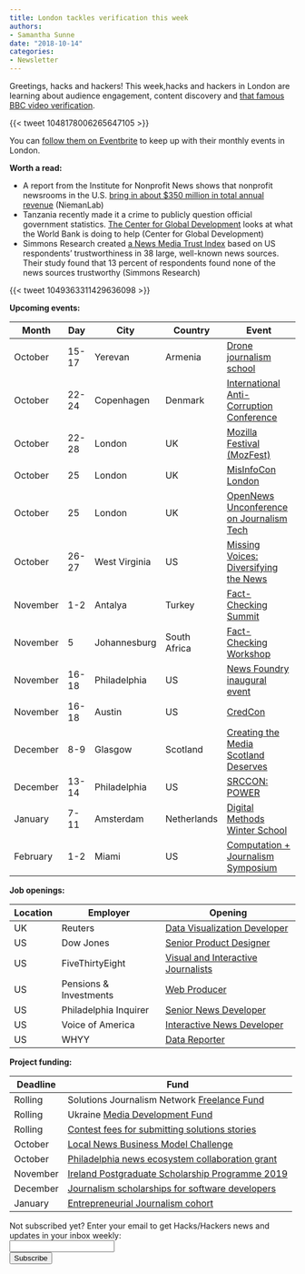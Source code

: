 ```yaml
---
title: London tackles verification this week
authors:
- Samantha Sunne
date: "2018-10-14"
categories:
- Newsletter
---
```


Greetings, hacks and hackers! This week,hacks and hackers in London are learning about audience engagement, content discovery and [that famous BBC video verification](https://www.poynter.org/news/how-bbc-verified-video-grisly-murder-cameroon-step-step).

{{< tweet 1048178006265647105 >}}

You can [follow them on Eventbrite](https://www.eventbrite.co.uk/o/hackshackers-london-7638659927) to keep up with their monthly events in London.

**Worth a read:**

* A report from the Institute for Nonprofit News shows that nonprofit newsrooms in the U.S. [bring in about $350 million in total annual revenue](http://www.niemanlab.org/2018/10/this-is-the-state-of-nonprofit-news-in-2018/?utm_source=API+Need+to+Know+newsletter&utm_campaign=2f6930a787-EMAIL_CAMPAIGN_2018_10_03_12_09&utm_medium=email&utm_term=0_e3bf78af04-2f6930a787-45825441) (NiemanLab)
* Tanzania recently made it a crime to publicly question official government statistics. [The Center for Global Development](https://www.cgdev.org/blog/tanzania-outlaws-fact-checking-seeks-world-bank-aid-create-new-facts) looks at what the World Bank is doing to help (Center for Global Development)
* Simmons Research created [a News Media Trust Index](https://www.simmonsresearch.com/2018/10/03/rise-doubters-consumers-weigh-fake-news-media-trustworthiness/) based on US respondents’ trustworthiness in 38 large, well-known news sources. Their study found that 13 percent of respondents found none of the news sources trustworthy (Simmons Research)

{{< tweet 1049363311429636098 >}}

**Upcoming events:**

| Month | Day | City | Country | Event |
| ----- | --- | ---- | ------- | ----- |
October | 15-17 | Yerevan | Armenia | [Drone journalism school](https://praguecivilsociety.org/drone-journalism-rus/)
October | 22-24 | Copenhagen | Denmark | [International Anti-Corruption Conference](https://iaccseries.org/journalists-for-transparency/calling-all-young-journalists/)
October | 22-28 | London | UK | [Mozilla Festival (MozFest)](https://mozillafestival.org/)
October | 25 | London | UK | [MisInfoCon London](https://london.misinfocon.com/)
October | 25 | London | UK | [OpenNews Unconference on Journalism Tech](https://opennews.org/what/conferences/mozfest/?mc_cid=5fd06c8684&mc_eid=aadc0ecfa8)
October | 26-27 | West Virginia | US | [Missing Voices: Diversifying the News](https://www.eventbrite.com/e/missing-voices-diversifying-the-news-registration-49735862303)
November | 1-2 | Antalya | Turkey | [Fact-Checking Summit](https://docs.google.com/forms/d/e/1FAIpQLSdOm7CpAjnKGO4amAHnu_tAgNnRV92JcbPR97N_HSf3A_XOmQ/viewform) 
November | 5 | Johannesburg | South Africa | [Fact-Checking Workshop](https://docs.google.com/forms/d/e/1FAIpQLSeH9d85FU7Q4AgWpkZ0WentQYBawIM2oLE81xJFP9ZeHGnSQw/viewform?c=0&w=1)
November | 16-18 | Philadelphia | US | [News Foundry inaugural event](https://newsfoundry.org/)
November | 16-18 | Austin | US | [CredCon](https://www.credcon.org/)
December | 8-9 | Glasgow | Scotland | [Creating the Media Scotland Deserves](https://www.tickettailor.com/events/theferret/189178/)
December | 13-14 | Philadelphia | US | [SRCCON: POWER](https://power.srccon.org/)
January | 7-11 | Amsterdam | Netherlands | [Digital Methods Winter School](https://wiki.digitalmethods.net/Dmi/WinterSchool2019)
February | 1-2 | Miami | US | [Computation + Journalism Symposium](http://cplusj.org/)

**Job openings:**

| Location | Employer | Opening |
| -------- | -------- | ------- |
UK | Reuters | [Data Visualization Developer](http://jobs.thomsonreuters.com/ShowJob/Id/169048/Data-Visualization-Developer/)
US | Dow Jones | [Senior Product Designer](https://www.snd.org/jobs/view/senior-product-designer/)
US | FiveThirtyEight | [Visual and Interactive Journalists](https://fivethirtyeight.com/features/were-hiring-visual-and-interactive-journalists/)
US | Pensions & Investments | [Web Producer](https://careers.journalists.org/jobs/11567336/web-producer)
US | Philadelphia Inquirer | [Senior News Developer](http://data.inquirer.com/jobs/#sm_11)
US | Voice of America | [Interactive News Developer](https://careers.journalists.org/jobs/11576552/interactive-news-developer)
US | WHYY | [Data Reporter](https://www.paycomonline.net/v4/ats/web.php/jobs/ViewJobDetails?job=14726&clientkey=8852B916C2F67DB3E5F10B6E8E4E208F)

**Project funding:**

| Deadline | Fund |
| -------- | ---- |
Rolling | Solutions Journalism Network [Freelance Fund](https://thewholestory.solutionsjournalism.org/now-offering-travel-funds-for-freelancers-857c49f9b395)
Rolling | Ukraine [Media Development Fund](http://ijnet.org/en/opportunities/media-development-grants-available-ukraine)
Rolling | [Contest fees for submitting solutions stories](https://thewholestory.solutionsjournalism.org/submitting-your-solutions-story-to-a-journalism-award-contest-we-can-help-with-the-fees-12b3e3ab6b01?mc_cid=57b074cc10&mc_eid=f9f525b1fd)
October | [Local News Business Model Challenge](https://lenfestinstitute.submittable.com/submit/124433/local-news-business-model-challenge)
October | [Philadelphia news ecosystem collaboration grant](https://www.lenfestinstitute.org/news-posts/lenfest-institute-journalism-opens-applications-150k-philadelphia-news-ecosystem-collaboration-grants/) 
November | [Ireland Postgraduate Scholarship Programme 2019](http://research.ie/funding/goipg/)
December | [Journalism scholarships for software developers](https://medium.com/@richgor/groundbreaking-journalism-scholarship-seeks-two-more-software-developers-693589f5ea62)
January | [Entrepreneurial Journalism cohort](http://bit.ly/ejeducation)

<div id="mc_embed_signup"><form id="mc-embedded-subscribe-form" class="validate" action="//hackshackers.us1.list-manage.com/subscribe/post?u=c56f2e53d5ed6ef87f8aaa75c&amp;id=fb2bc6f10b" method="post" name="mc-embedded-subscribe-form" novalidate="" target="_blank">

<div id="mc_embed_signup_scroll">

<div class="mc-field-group"><label for="mce-EMAIL">Not subscribed yet? Enter your email to get Hacks/Hackers news and updates in your inbox weekly:  </label></div>

<div class="mc-field-group"><input id="mce-EMAIL" class="required email" name="EMAIL" type="email" value="" /></div>

<!-- real people should not fill this in and expect good things - do not remove this or risk form bot signups-->

<div style="position: absolute; left: -5000px;"><input tabindex="-1" name="b_c56f2e53d5ed6ef87f8aaa75c_fb2bc6f10b" type="text" value="" /></div>

<div class="clear"><input id="mc-embedded-subscribe" class="button" name="subscribe" type="submit" value="Subscribe" /></div>

</div>

</form></div>

<!--End mc_embed_signup-->

<meta name="twitter:card" content="summary">

<meta name="twitter:image:src" content="https://hackshackers.com/content-images/about/hackshackers_logomark.png">

